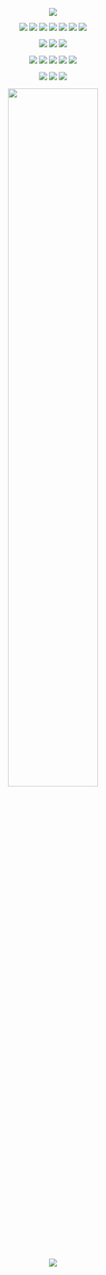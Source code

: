 <p align="center">
  <a href="https://github.com/DenverCoder1/readme-typing-svg"><img src="https://readme-typing-svg.herokuapp.com?lines=Hello,+I'm+Pete.;I+love+learning.;I+love+creating.;I+love+Data+Structures.;&center=true&width=500&height=50"></a>
</p>

<p>
<div align="center">
  <img src="https://img.shields.io/badge/JavaScript-000000.svg?style=for-the-badge&logo=javascript&logoColor=F7E017">
  <img src="https://img.shields.io/badge/HTML5-F26624.svg?style=for-the-badge&logo=html5&logoColor=white">
  <img src="https://img.shields.io/badge/CSS-2465F1.svg?style=for-the-badge&logo=CSS3&logoColor=white">
  <img src="https://img.shields.io/badge/C Sharp-3670A0?style=for-the-badge&logo=csharp&logoColor=ffdd54">
  <img src="https://img.shields.io/badge/C++-4970A0?style=for-the-badge&logo=cplusplus&logoColor=ffdd54">
  <img src="https://img.shields.io/badge/Java-FF7F00.svg?style=for-the-badge&logo=coffeescript&logoColor=white">
  <img src="https://img.shields.io/badge/Python-3670A0?style=for-the-badge&logo=python&logoColor=ffdd54">
</div>
</p>

<p>
<div align="center">
  <img src="https://img.shields.io/badge/React-088EFC.svg?style=for-the-badge&logo=react&logoColor=black">
  <img src="https://img.shields.io/badge/.NET-A020F0.svg?style=for-the-badge&logo=dotnet&logoColor=white">
  <img src="https://img.shields.io/badge/Node.js-228B22.svg?style=for-the-badge&logo=nodedotjs&logoColor=black">
</div>
</p>

<p>
<div align="center">
  <img src="https://img.shields.io/badge/Visual Studio Code-088EFC.svg?style=for-the-badge&logo=visualstudiocode&logoColor=black">
  <img src="https://img.shields.io/badge/Visual Studio-A020F0.svg?style=for-the-badge&logo=visualstudio&logoColor=black">
  <img src="https://img.shields.io/badge/Eclipse IDE-F26624.svg?style=for-the-badge&logo=eclipseide&logoColor=black">
  <img src="https://img.shields.io/badge/Apache NetBeans IDE-87CEFA.svg?style=for-the-badge&logo=apachenetbeanside&logoColor=black">
  <img src="https://img.shields.io/badge/Pycharm-FCC200.svg?style=for-the-badge&logo=pycharm&logoColor=black">
  
</div>
</p>

<p>
<div align="center">
 <a href="https://www.instagram.com/ctrlaltdepete/" target="_blank"><img src="https://img.shields.io/badge/Instagram-000000.svg?style=for-the-badge&logo=instagram&logoColor=FF007F"></a> 
 <a href="https://stackoverflow.com/users/22630534/elitepete" target="_blank"><img src="https://img.shields.io/badge/Stack Overflow-000000.svg?style=for-the-badge&logo=stackoverflow&logoColor=FF007F"></a>
 <a href="https://twitter.com/elitep3t3" target="_blank"><img src="https://img.shields.io/badge/Twitter-000000.svg?style=for-the-badge&logo=x&logoColor=FF007F"></a>
  
</div>
</p> 

<p align="center">
  <a href="http://torrinleonard.com/">
    <img width="60%" src="https://github-readme-stats.vercel.app/api/top-langs/?username=elitepete&theme=dracula&bg_color=000000&hide_border=true&include_all_commits=true&count_private=true&layout=compact">
  </a>
</p>

<p align="center"><img src="https://profile-counter.glitch.me/{elitepete}/count.svg"></p>
